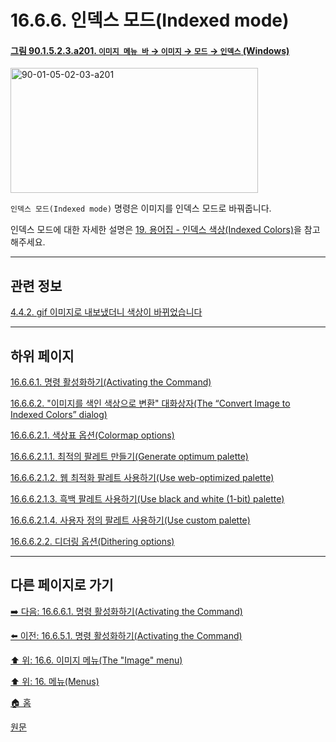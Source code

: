 # 16.6.6. 인덱스 모드(Indexed mode)

<a id="90-01-05-02-03-a201"></a>

#### [그림 90.1.5.2.3.a201. `이미지 메뉴 바` → `이미지` → `모드` → `인덱스` (Windows)](./90-01-05-02-03-indexed.md#90-01-05-02-03-a201)
<img width="396" height="200" alt="90-01-05-02-03-a201" src="https://github.com/user-attachments/assets/4fa1ad98-c70b-4ae6-9397-11e01c8825e7" />

`인덱스 모드(Indexed mode)` 명령은 이미지를 인덱스 모드로 바꿔줍니다.

인덱스 모드에 대한 자세한 설명은 [19. 용어집 - 인덱스 색상(Indexed Colors)](./19-glossaryx-color_mode_indexed.md)을 참고해주세요.

***

## 관련 정보

[4.4.2. gif 이미지로 내보냈더니 색상이 바뀌었습니다](./04-04-02-i-am-exporting-to-a-gif-image-and-the-colors-changed.md)

***

## 하위 페이지

[16.6.6.1. 명령 활성화하기(Activating the Command)](./16-06-06-01-activating_the_command.md)

[16.6.6.2. "이미지를 색인 색상으로 변환" 대화상자(The “Convert Image to Indexed Colors” dialog)](./16-06-06-02-00-the_convert_image_to_indexed_colors_dialog.md)

[16.6.6.2.1. 색상표 옵션(Colormap options)](./16-06-06-02-01-00-colormap_options.md)

[16.6.6.2.1.1. 최적의 팔레트 만들기(Generate optimum palette)](./16-06-06-02-01-01-generate_optimum_palette.md)

[16.6.6.2.1.2. 웹 최적화 팔레트 사용하기(Use web-optimized palette)](./16-06-06-02-01-02-use_web_optimized_palette.md)

[16.6.6.2.1.3. 흑백 팔레트 사용하기(Use black and white (1-bit) palette)](./16-06-06-02-01-03-use_black_n_white_palette.md)

[16.6.6.2.1.4. 사용자 정의 팔레트 사용하기(Use custom palette)](./16-06-06-02-01-04-use_custom_palette.md)

[16.6.6.2.2. 디더링 옵션(Dithering options)](./16-06-06-02-02-dithering_options.md)

***

## 다른 페이지로 가기

[➡️ 다음: 16.6.6.1. 명령 활성화하기(Activating the Command)](./16-06-06-01-activating_the_command.md)

[⬅️ 이전: 16.6.5.1. 명령 활성화하기(Activating the Command)](./16-06-05-01-activating_the_command.md)

[⬆️ 위: 16.6. 이미지 메뉴(The "Image" menu)](./16-06-00-the-image-menu.md)

[⬆️ 위: 16. 메뉴(Menus)](./16-00-menus.md)

[🏠 홈](./00-home.md)

[원문](https://docs.gimp.org/2.10/ko/gimp-image-convert-indexed.html)